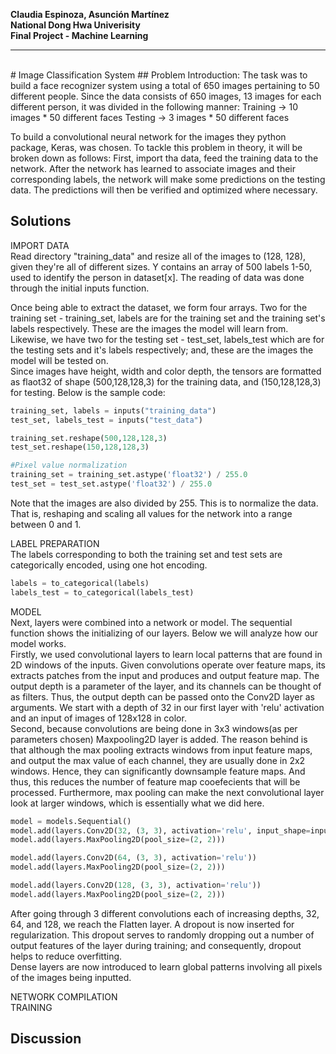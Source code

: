 <b>Claudia Espinoza, Asunción Martínez <br>
National Dong Hwa Univerisity <br>
Final Project - Machine Learning </b>

------------------------------------------------------------------------------------------------------------------------------------------
<br>
# Image Classification System
## Problem Introduction:
The task was to build a face recognizer system using a total of 650 images pertaining to 50 different people. Since the data consists of 650 images, 13 images for each different person, it was divided in the following manner:  
Training -> 10 images * 50 different faces
Testing -> 3 images * 50 different faces

To build a convolutional neural network for the images they python package, Keras, was chosen. To tackle this problem in theory, it will be broken down as follows: First, import tha data, feed the training data to the network. After the network has learned to associate images and their corresponding labels, the network will make some predictions on the testing data. The predictions will then be verified and optimized where necessary.

## Solutions
IMPORT DATA <br>
Read directory "training_data" and resize all of the images to (128, 128), given they're all of different sizes. Y contains an array of  500 labels 1-50, used to identify the person in dataset[x]. The reading of data was done through the initial inputs function. 

Once being able to extract the dataset, we form four arrays. Two for the training set - training_set, labels are for the training set and the training set's labels respectively. These are the images the model will learn from. Likewise, we have two for the testing set - test_set, labels_test which are for the testing sets and it's labels respectively; and, these are the images the model will be tested on. <br>
Since images have height, width and color depth, the tensors are formatted as flaot32 of shape (500,128,128,3) for the training data, and (150,128,128,3) for testing. Below is the sample code: <br>

```python
training_set, labels = inputs("training_data")
test_set, labels_test = inputs("test_data")

training_set.reshape(500,128,128,3)
test_set.reshape(150,128,128,3)

#Pixel value normalization
training_set = training_set.astype('float32') / 255.0
test_set = test_set.astype('float32') / 255.0
```
Note that the images are also divided by 255. This is to normalize the data. That is, reshaping and scaling all values for the network into a range between 0 and 1.

LABEL PREPARATION <br>
The labels corresponding to both the training set and test sets are categorically encoded, using one hot encoding. 
```python
labels = to_categorical(labels)
labels_test = to_categorical(labels_test)
```
MODEL <br>
Next, layers were combined into a network or model. The sequential function shows the initializing of our layers. Below we will analyze how our model works. <br>
Firstly, we used convolutional layers to learn local patterns that are found in 2D windows of the inputs. Given convolutions operate over feature maps, its extracts patches from the input and produces and output feature map. The output depth is a parameter of the layer, and its channels can be thought of as filters. Thus, the output depth can be passed onto the Conv2D layer as arguments. We start with a depth of 32 in our first layer with 'relu' activation and an input of images of 128x128 in color. <br>
Second, because convolutions are being done in 3x3 windows(as per parameters chosen) Maxpooling2D layer is added. The reason behind is that although the max pooling extracts windows from input feature maps, and output the max value of each channel, they are usually done in 2x2 windows. Hence, they can significantly downsample feature maps. And thus, this reduces the number of feature map cooefecients that will be processed. Furthermore, max pooling can make the next convolutional layer look at larger windows, which is essentially what we did here. <br>
```python
model = models.Sequential()
model.add(layers.Conv2D(32, (3, 3), activation='relu', input_shape=input_shape))
model.add(layers.MaxPooling2D(pool_size=(2, 2)))

model.add(layers.Conv2D(64, (3, 3), activation='relu'))
model.add(layers.MaxPooling2D(pool_size=(2, 2)))

model.add(layers.Conv2D(128, (3, 3), activation='relu'))
model.add(layers.MaxPooling2D(pool_size=(2, 2)))
```
After going through 3 different convolutions each of increasing depths, 32, 64, and 128, we reach the Flatten layer. A dropout is now inserted for regularization. This dropout serves to randomly dropping out a number of output features of the layer during training; and consequently, dropout helps to reduce overfitting. <br>
Dense layers are now introduced to learn global patterns involving all pixels of the images being inputted. 

NETWORK COMPILATION <br>
TRAINING <br>
## Discussion
